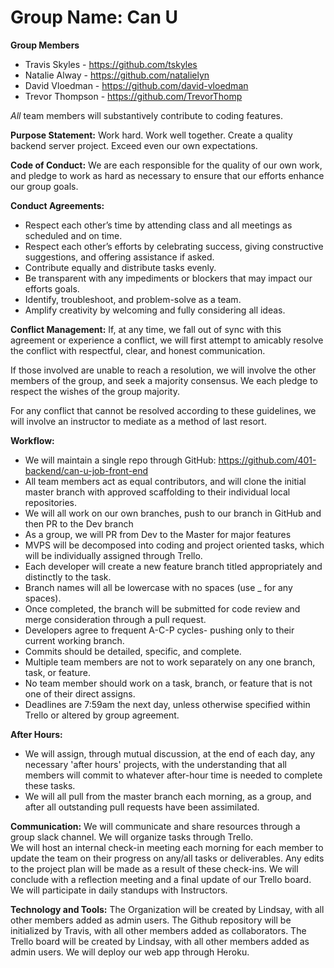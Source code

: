 # Group Name: Can U

**Group Members**
- Travis Skyles - https://github.com/tskyles
- Natalie Alway - https://github.com/natalielyn
- David Vloedman - https://github.com/david-vloedman
- Trevor Thompson - https://github.com/TrevorThomp

*All* team members will substantively contribute to coding features.

**Purpose Statement:** 
Work hard. Work well together. Create a quality backend server project. Exceed even our own expectations. 

**Code of Conduct:** 
We are each responsible for the quality of our own work, and pledge to work as hard as necessary to ensure that our efforts enhance our group goals.  

**Conduct Agreements:**
 - Respect each other’s time by attending class and all meetings as scheduled and on time. 
 - Respect each other’s efforts by celebrating success, giving constructive suggestions, and offering assistance if asked.  
 - Contribute equally and distribute tasks evenly. 
 - Be transparent with any impediments or blockers that may impact our efforts goals.  
 - Identify, troubleshoot, and problem-solve as a team. 
 - Amplify creativity by welcoming and fully considering all ideas. 

**Conflict Management:**
If, at any time, we fall out of sync with this agreement or experience a conflict, we will first attempt to amicably resolve the conflict with respectful, clear, and honest communication. 

If those involved are unable to reach a resolution, we will involve the other members of the group, and seek a majority consensus. We each pledge to respect the wishes of the group majority. 

For any conflict that cannot be resolved according to these guidelines, we will involve an instructor to mediate as a method of last resort. 

**Workflow:** 
 - We will maintain a single repo through GitHub: https://github.com/401-backend/can-u-job-front-end
 - All team members act as equal contributors, and will clone the initial master branch with approved scaffolding to their individual local repositories.
 - We will all work on our own branches, push to our branch in GitHub and then PR to the Dev branch 
 - As a group, we will PR from Dev to the Master for major features
 - MVPS will be decomposed into coding and project oriented tasks, which will be individually assigned through Trello. 
 - Each developer will create a new feature branch titled appropriately and distinctly to the task. 
 - Branch names will all be lowercase with no spaces (use _ for any spaces).
 - Once completed, the branch will be submitted for code review and merge consideration through a pull request.
 - Developers agree to frequent A-C-P cycles- pushing only to their current working branch. 
 - Commits should be detailed, specific, and complete. 
 - Multiple team members are not to work separately on any one branch, task, or feature. 
 - No team member should work on a task, branch, or feature that is not one of their direct assigns.  
 - Deadlines are 7:59am the next day, unless otherwise specified within Trello or altered by group agreement. 
 
**After Hours:**
 - We will assign, through mutual discussion, at the end of each day, any necessary 'after hours' projects, with the understanding that all members will commit to whatever after-hour time is needed to complete these tasks. 
 - We will all pull from the master branch each morning, as a group, and after all outstanding pull requests have been assimilated.  

**Communication:**
We will communicate and share resources through a group slack channel.
We will organize tasks through Trello.  
We will host an internal check-in meeting each morning for each member to update the team on their progress on any/all tasks or deliverables. Any edits to the project plan will be made as a result of these check-ins. 
We will conclude with a reflection meeting and a final update of our Trello board. 
We will participate in daily standups with Instructors. 

**Technology and Tools:**
The Organization will be created by Lindsay, with all other members added as admin users. 
The Github repository will be initialized by Travis, with all other members added as collaborators.
The Trello board will be created by Lindsay, with all other members added as admin users. 
We will deploy our web app through Heroku. 
